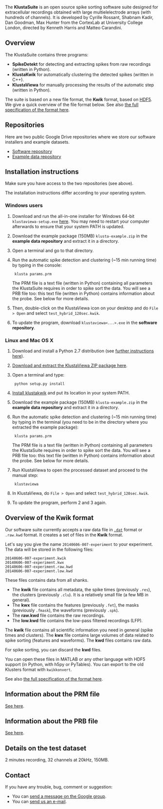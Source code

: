 The **KlustaSuite** is an open source spike sorting software suite designed for extracellular recordings obtained with large multielelectrode arrays (with hundreds of channels). It is developed by Cyrille Rossant, Shabnam Kadir, Dan Goodman, Max Hunter from the CortexLab at University College London, directed by Kenneth Harris and Matteo Carandini.


## Overview

The KlustaSuite contains three programs:

* **SpikeDetekt** for detecting and extracting spikes from raw recordings (written in Python).
* **KlustaKwik** for automatically clustering the detected spikes (written in C++).
* **KlustaViewa** for manually processing the results of the automatic step (written in Python).

The suite is based on a new file format, the **Kwik** format, based on [HDF5](http://en.wikipedia.org/wiki/Hierarchical_Data_Format). We give a quick overview of the file format below. See also [the full specification of the format here](https://github.com/klusta-team/kwiklib/wiki/Kwik-format).



## Repositories

Here are two public Google Drive repositories where we store our software installers and example datasets.

* [Software repository](https://github.com/klusta-team/klustaviewa/releases)
* [Example data repository](https://drive.google.com/folderview?id=0BwTrbfNJNihcaHZjTXEwdk44cFE&usp=sharing)



## Installation instructions

Make sure you have access to the two repositories (see above).

The installation instructions differ according to your operating system.

### Windows users

1. Download and run the all-in-one installer for Windows 64-bit `klustaviewa-setup.exe` [here](https://drive.google.com/folderview?id=0BwTrbfNJNihcd25Cc2xNN1IwZGM&usp=sharing). You may need to restart your computer afterwards to ensure that your system PATH is updated.

2. Download the example package (150MB) `klusta-example.zip` in the **example data repository** and extract it in a directory.

3. Open a terminal and go to that directory.

4. Run the automatic spike detection and clustering (~15 min running time) by typing in the console:

        klusta params.prm

   The PRM file is a text file (written in Python) containing all parameters the KlustaSuite requires in order to spike sort the data. You will see a PRB file too: this text file (written in Python) contains information about the probe. See below for more details.

5. Then, double-click on the KlustaViewa icon on your desktop and do `File > Open` and select `test_hybrid_120sec.kwik`.

6. To update the program, download `klustaviewa<...>.exe` in the **software repository**.


### Linux and Mac OS X

1. Download and install a Python 2.7 distribution (see [further instructions here](install.md)).

2. [Download and extract the KlustaViewa ZIP package here](https://github.com/klusta-team/klustaviewa/releases/tag/v0.3.0-beta).

3. Open a terminal and type:

        python setup.py install

4. [Install klustakwik](https://github.com/klusta-team/klustakwik#installation) and put its location in your system PATH.

5. Download the example package (150MB) `klusta-example.zip` in the **example data repository** and extract it in a directory.

6. Run the automatic spike detection and clustering (~15 min running time) by typing in the terminal (you need to be in the directory where you extracted the example package):

        klusta params.prm

   The PRM file is a text file (written in Python) containing all parameters the KlustaSuite requires in order to spike sort the data. You will see a PRB file too: this text file (written in Python) contains information about the probe. See below for more details.
        
7. Run KlustaViewa to open the processed dataset and proceed to the manual step:

        klustaviewa

8. In KlustaViewa, do `File > Open` and select `test_hybrid_120sec.kwik`.

9. To update the program, perform 2 and 3 again.




## Overview of the Kwik format

Our software suite currently accepts a raw data file in [`.dat`](http://neuroscope.sourceforge.net/UserManual/data-files.html) format or `.raw.kwd` format. It creates a set of files in the **Kwik** format.

Let's say you give the name `20140606-007-experiment` to your experiment. The data will be stored in the following files:

    20140606-007-experiment.kwik
    20140606-007-experiment.kwx
    20140606-007-experiment.raw.kwd
    20140606-007-experiment.low.kwd

These files contains data from all shanks.

* The **kwik** file contains all metadata, the spike times (previously `.res`), the clusters (previously `.clu`). It is a relatively small file (a few MB in general).
* The **kwx** file contains the features (previously `.fet`), the masks (previously `.fmask`), the waveforms (previously `.spk`).
* The **raw.kwd** file contains the raw recordings.
* The **low.kwd** file contains the low-pass filtered recordings (LFP).

The **kwik** file contains all scientific information you need in general (spike times and clusters). The **kwx** file contains large volumes of data related to spike sorting (features and waveforms). The **kwd** files contains raw data.

For spike sorting, you can discard the **kwd** files.

You can open these files in MATLAB or any other language with HDF5 support (in Python, with h5py or PyTables). You can export to the old Klusters format with `kwikkonvert`.

See also [the full specification of the format here](https://github.com/klusta-team/kwiklib/wiki/Kwik-format).


## Information about the PRM file

[See here](https://github.com/klusta-team/kwiklib/wiki/Kwik-format#prm).


## Information about the PRB file

[See here](https://github.com/klusta-team/kwiklib/wiki/Kwik-format#prb).


## Details on the test dataset

2 minutes recording, 32 channels at 20kHz, 150MB.


## Contact

If you have any trouble, bug, comment or suggestion:
  
  * You can [send a message on the Google group](https://groups.google.com/forum/?fromgroups#!forum/klustaviewas).
  * You can [send us an e-mail](mailto:cyrille.rossant-AT-gmail-com,shabnam-AT-cortexlab-net,kenneth.harris-AT-ucl-ac-uk).

